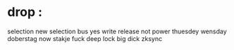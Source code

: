 # drop :
selection new selection
bus
yes
write
release
not power
thuesdey
wensday
doberstag
now
stakje
fuck
deep
lock
big
dick
zksync
